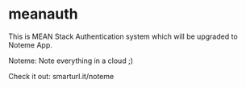 # meanauth

This is MEAN Stack Authentication system which will be upgraded to Noteme App.

Noteme: Note everything in a cloud ;)

Check it out: smarturl.it/noteme
